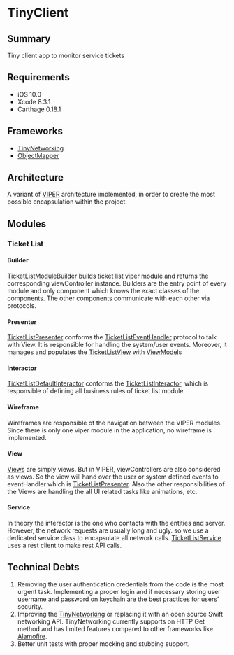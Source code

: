 # TinyClient

## Summary

Tiny client app to monitor service tickets

## Requirements

- iOS 10.0
- Xcode 8.3.1
- Carthage 0.18.1

## Frameworks

- [TinyNetworking](https://github.com/ismailbozkurt78/TinyNetworking)
- [ObjectMapper](https://github.com/Hearst-DD/ObjectMapper)


## Architecture

A variant of [VIPER](https://www.objc.io/issues/13-architecture/viper/) architecture implemented, in order to create the most possible encapsulation within the project.

## Modules

### Ticket List
#### Builder
[TicketListModuleBuilder](https://github.com/ismailbozkurt78/TinyClient/blob/master/TinyExercise/Modules/TicketList/TicketListModuleBuilder.swift) builds ticket list viper module and returns the corresponding viewController instance. Builders are the entry point of every module and only component which knows the exact classes of the components. The other components communicate with each other via protocols.
#### Presenter
[TicketListPresenter](https://github.com/ismailbozkurt78/TinyClient/blob/master/TinyExercise/Modules/TicketList/Presenter/TicketListPresenter.swift) conforms the [TicketListEventHandler](https://github.com/ismailbozkurt78/TinyClient/blob/master/TinyExercise/Modules/TicketList/Presenter/TicketListEventHandler.swift) protocol to talk with View. It is responsible for handling the system/user events. Moreover, it manages and populates the [TicketListView](https://github.com/ismailbozkurt78/TinyClient/blob/master/TinyExercise/Modules/TicketList/View/TicketListView.swift) with [ViewModel](https://github.com/ismailbozkurt78/TinyClient/blob/master/TinyExercise/Modules/TicketList/View/TicketViewModel.swift)s
#### Interactor
[TicketListDefaultInteractor](https://github.com/ismailbozkurt78/TinyClient/blob/master/TinyExercise/Modules/TicketList/Interactor/TicketListDefaultInteractor.swift) conforms the [TicketListInteractor](https://github.com/ismailbozkurt78/TinyClient/blob/master/TinyExercise/Modules/TicketList/Interactor/TicketListInteractor.swift), which is responsible of defining all business rules of ticket list module.
#### Wireframe
Wireframes are responsible of the navigation between the VIPER modules. Since there is only one viper module in the application, no wireframe is implemented.
#### View
[Views](https://github.com/ismailbozkurt78/TinyClient/tree/master/TinyExercise/Modules/TicketList/View) are simply views. But in VIPER, viewControllers are also considered as views. So the view will hand over the user or system defined events to eventHandler which is [TicketListPresenter](https://github.com/ismailbozkurt78/TinyClient/blob/master/TinyExercise/Modules/TicketList/Presenter/TicketListPresenter.swift). Also the other responsibilities of the Views are handling the all UI related tasks like animations, etc.
#### Service
In theory the interactor is the one who contacts with the entities and server. However, the network requests are usually long and ugly. so we use a dedicated service class to encapsulate all network calls. [TicketListService](https://github.com/ismailbozkurt78/TinyClient/tree/master/TinyExercise/Services/Ticket) uses a rest client to make rest API calls.

## Technical Debts
1.	Removing the user authentication credentials from the code is the most urgent task. Implementing a proper login and if necessary storing user username and password on keychain are the best practices for users' security.
1.	Improving the [TinyNetworking](https://github.com/ismailbozkurt78/TinyNetworking) or replacing it with an open source Swift networking API. TinyNetworking currently supports on HTTP Get method and has limited features compared to other frameworks like [Alamofire](https://github.com/Alamofire/Alamofire).
1. Better unit tests with proper mocking and stubbing support.
